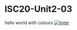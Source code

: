 # ISC20-Unit2-03
hello world with colours
 [![linter](https://github.com/Samuel-Webster-Is-Da-Best/ISC20-Unit2-03/workflows/linter/badge.svg)](https://github.com/marketplace/actions/super-linter)

